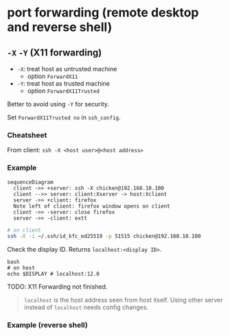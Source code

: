 # port forwarding (remote desktop and reverse shell)

## `-X` `-Y` (X11 forwarding)

- `-X`: treat host as untrusted machine
  - option `ForwardX11`
- `-Y`: treat host as trusted machine
  - option `ForwardX11Trusted`

Better to avoid using `-Y` for security.

Set `ForwardX11Trusted no` in `ssh_config`.

### Cheatsheet

From client: `ssh -X <host user>@<host address>`

### Example

```mermaid
sequenceDiagram
  client ->> +server: ssh -X chicken@192.168.10.100
  client -->> server: client:Xserver -> host:Xclient
  server ->> +client: firefox
  Note left of client: firefox window opens on client
  client ->> -server: close firefox
  server ->> -client: extt
```

```bash
# on client
ssh -X -i ~/.ssh/id_kfc_ed25519 -p 51515 chicken@192.168.10.100
```

Check the display ID.
Returns `localhost:<display ID>`.

```
bash
# on host
echo $DISPLAY # localhost:12.0
```

TODO: X11 Forwarding not finished.

> `localhost` is the host address seen from host itself.
> Using other server instead of `localhost` needs config changes.

### Example (reverse shell)
